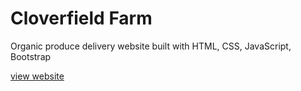 Cloverfield Farm
==============

Organic produce delivery website built with HTML, CSS, JavaScript, Bootstrap

[view website](http://web.engr.oregonstate.edu/~vonborke/cloverfield/)
